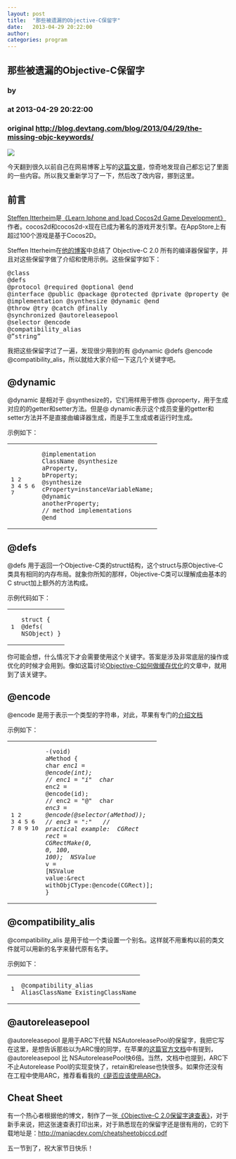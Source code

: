 ```yaml
---
layout: post
title:  "那些被遗漏的Objective-C保留字"
date:   2013-04-29 20:22:00
author: 
categories: program
---
```


## 那些被遗漏的Objective-C保留字
### by 
### at 2013-04-29 20:22:00
### original <http://blog.devtang.com/blog/2013/04/29/the-missing-objc-keywords/>

<p><img src="http://blog.devtang.com/images/forget.jpeg"></p>

<p>今天翻到很久以前自己在网易博客上写的<a href="http://tangqiaoboy.blog.163.com/blog/static/116114258201110133108545/">这篇文章</a>，惊奇地发现自己都忘记了里面的一些内容。所以我又重新学习了一下，然后改了改内容，挪到这里。</p>

<h2>前言</h2>

<p><a href="http://www.amazon.cn/s?ie=UTF8&amp;search-alias=books&amp;field-author=Steffen%20Itterheim">Steffen Itterheim</a>是<a href="http://www.amazon.cn/Learn-Iphone-and-Ipad-Cocos2d-Game-Development-The-Leading-Framework-for-Building-2D-Graphical-and-Interactive-Applications-Itterheim-Steffen/dp/1430233036/ref=sr_1_1?ie=UTF8&amp;qid=1321168092&amp;sr=8-1">《Learn Iphone and Ipad Cocos2d Game Development》</a>作者。cocos2d和cocos2d-x现在已成为著名的游戏开发引擎。在AppStore上有超过100个游戏是基于Cocos2D。</p>

<p>Steffen Itterheim在<a href="http://www.learn-cocos2d.com/2011/10/complete-list-objectivec-20-compiler-directives">他的博客</a>中总结了 Objective-C 2.0 所有的编译器保留字，并且对这些保留字做了介绍和使用示例。这些保留字如下：</p>

<pre>
@class
@defs
@protocol @required @optional @end
@interface @public @package @protected @private @property @end
@implementation @synthesize @dynamic @end
@throw @try @catch @finally
@synchronized @autoreleasepool
@selector @encode
@compatibility_alias
@”string”
</pre>


<p>我把这些保留字过了一遍，发现很少用到的有 @dynamic @defs @encode @compatibility_alis，所以就给大家介绍一下这几个关键字吧。</p>




<h2>@dynamic</h2>

<p>@dynamic 是相对于 @synthesize的，它们用样用于修饰 @property，用于生成对应的的getter和setter方法。但是@ dynamic表示这个成员变量的getter和setter方法并不是直接由编译器生成，而是手工生成或者运行时生成。</p>

<p>示例如下：</p>

<span></span><div><table><tr><td><pre><span>1</span>
<span>2</span>
<span>3</span>
<span>4</span>
<span>5</span>
<span>6</span>
<span>7</span>
</pre></td><td><pre><code><span><span>@implementation</span> <span>ClassName</span>
</span><span><span>@synthesize</span> <span>aProperty</span><span>,</span> <span>bProperty</span><span>;</span>
</span><span><span>@synthesize</span> <span>cProperty</span><span>=</span><span>instanceVariableName</span><span>;</span>
</span><span><span>@dynamic</span> <span>anotherProperty</span><span>;</span>
</span><span>
</span><span><span>// method implementations</span>
</span><span><span>@end</span>
</span></code></pre></td></tr></table></div>


<h2>@defs</h2>

<p>@defs 用于返回一个Objective-C类的struct结构，这个struct与原Objective-C类具有相同的内存布局。就象你所知的那样，Objective-C类可以理解成由基本的C struct加上额外的方法构成。</p>

<p>示例代码如下：</p>

<span></span><div><table><tr><td><pre><span>1</span>
</pre></td><td><pre><code><span><span>struct</span> <span>{</span> <span>@</span><span>defs</span><span>(</span> <span>NSObject</span><span>)</span> <span>}</span>
</span></code></pre></td></tr></table></div>


<p>你可能会想，什么情况下才会需要使用这个关键字。答案是涉及非常底层的操作或优化的时候才会用到。像如这篇讨论<a href="http://www.mulle-kybernetik.com/artikel/Optimization/opti-3-imp-deluxe.html">Objective-C如何做缓存优化</a>的文章中，就用到了该关键字。</p>

<h2>@encode</h2>

<p>@encode 是用于表示一个类型的字符串，对此，苹果有专门的<a href="http://developer.apple.com/library/mac/#documentation/Cocoa/Conceptual/ObjCRuntimeGuide/Articles/ocrtTypeEncodings.html">介绍文档</a></p>

<p>示例如下：</p>

<span></span><div><table><tr><td><pre><span>1</span>
<span>2</span>
<span>3</span>
<span>4</span>
<span>5</span>
<span>6</span>
<span>7</span>
<span>8</span>
<span>9</span>
<span>10</span>
</pre></td><td><pre><code><span><span>-</span><span>(</span><span>void</span><span>)</span> <span>aMethod</span>
</span><span><span>{</span>
</span><span>    <span>char</span> <span>*</span><span>enc1</span> <span>=</span> <span>@encode</span><span>(</span><span>int</span><span>);</span>                 <span>// enc1 = &quot;i&quot;</span>
</span><span>    <span>char</span> <span>*</span><span>enc2</span> <span>=</span> <span>@encode</span><span>(</span><span>id</span><span>);</span>                  <span>// enc2 = &quot;@&quot;</span>
</span><span>    <span>char</span> <span>*</span><span>enc3</span> <span>=</span> <span>@encode</span><span>(</span><span>@selector</span><span>(</span><span>aMethod</span><span>));</span>  <span>// enc3 = &quot;:&quot;</span>
</span><span>
</span><span>    <span>// practical example:</span>
</span><span>    <span>CGRect</span> <span>rect</span> <span>=</span> <span>CGRectMake</span><span>(</span><span>0</span><span>,</span> <span>0</span><span>,</span> <span>100</span><span>,</span> <span>100</span><span>);</span>
</span><span>    <span>NSValue</span> <span>*</span><span>v</span> <span>=</span> <span>[</span><span>NSValue</span> <span>value:</span><span>&amp;</span><span>rect</span> <span>withObjCType:</span><span>@encode</span><span>(</span><span>CGRect</span><span>)];</span>
</span><span><span>}</span>
</span></code></pre></td></tr></table></div>


<h2>@compatibility_alis</h2>

<p>@compatibility_alis 是用于给一个类设置一个别名。这样就不用重构以前的类文件就可以用新的名字来替代原有名字。</p>

<p>示例如下：</p>

<span></span><div><table><tr><td><pre><span>1</span>
</pre></td><td><pre><code><span><span>@</span><span>compatibility_alias</span> <span>AliasClassName</span> <span>ExistingClassName</span>
</span></code></pre></td></tr></table></div>


<h2>@autoreleasepool</h2>

<p>@autoreleasepool 是用于ARC下代替 NSAutoreleasePool的保留字，我把它写在这里，是想告诉那些以为ARC慢的同学，在苹果的<a href="http://developer.apple.com/library/ios/#releasenotes/ObjectiveC/RN-TransitioningToARC/Introduction/Introduction.html">这篇官方文档</a>中有提到， @autoreleasepool 比 NSAutoreleasePool快6倍。当然，文档中也提到，ARC下不止Autorelease Pool的实现变快了，retain和release也快很多。如果你还没有在工程中使用ARC，推荐看看我的<a href="http://blog.devtang.com/blog/2013/03/27/should-we-use-arc/">《是否应该使用ARC》</a>。</p>

<h2>Cheat Sheet</h2>

<p>有一个热心者根据他的博文，制作了一张<a href="http://maniacdev.com/cheatsheetobjccd.pdf">《Objective-C 2.0保留字速查表》</a>，对于新手来说，把这张速查表打印出来，对于熟悉现在的保留字还是很有用的，它的下载地址是：<a href="http://maniacdev.com/cheatsheetobjccd.pdf">http://maniacdev.com/cheatsheetobjccd.pdf</a></p>

<p>五一节到了，祝大家节日快乐！</p>